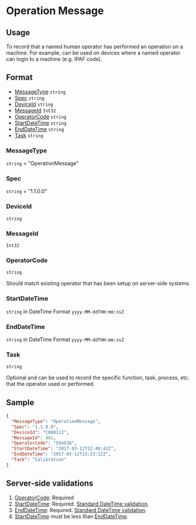 # Operation Message
## Usage
To record that a named human operator has performed an operation on a machine. For example, can be used on devices where a named operator can login to a machine (e.g. IPAF code).

## Format
* [MessageType](#messagetype) ```string```
* [Spec](#spec) ```string```
* [DeviceId](#deviceid) ```string```
* [MessageId](#messageid) ```Int32```
* [OperatorCode](#operatorcode) ```string```
* [StartDateTime](#startdatetime) ```string```
* [EndDateTime](#startdatetime) ```string```
* [Task](#task) ```string```

### MessageType
```string``` = "OperationMessage"
### Spec
```string``` = "1.1.0.0"
### DeviceId
```string``` 
### MessageId
```Int32```
### OperatorCode
```string``` 

Should match existing operator that has been setup on server-side systems.
### StartDateTime
```string``` in DateTime Format ```yyyy-MM-ddTHH:mm:ssZ```
### EndDateTime
```string``` in DateTime Format ```yyyy-MM-ddTHH:mm:ssZ```
### Task
```string``` 

Optional and can be used to record the specific function, task, process, etc. that the operator used or performed.

## Sample
```JSON
{
  "MessageType": "OperationMessage",
  "Spec": "1.1.0.0",
  "DeviceId": "C000112",
  "MessageId": 401,
  "OperatorCode": "59483A",
  "StartDateTime": "2017-03-12T12:40:42Z",
  "EndDateTime": "2017-03-12T13:23:12Z",
  "Task": "Calibration"
}
```

## Server-side validations
1. [OperatorCode](#operatorcode): Required
2. [StartDateTime](#startdatetime): Required. [Standard DateTime validation](../00-UsageNotes/DateTime-Formatting.md#standardddateTimevalidation).
3. [EndDateTime](#startdatetime): Required. [Standard DateTime validation](../00-UsageNotes/DateTime-Formatting.md#standardddateTimevalidation).
4. [StartDateTime](#startdatetime) must be less than [EndDateTime](#startdatetime). 